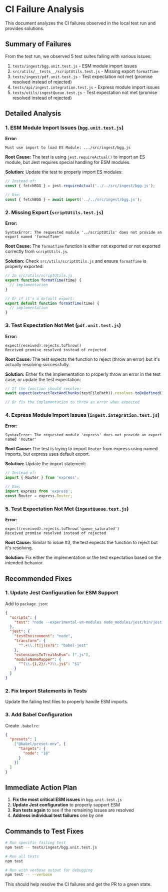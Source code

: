 # CI Failure Analysis

This document analyzes the CI failures observed in the local test run and provides solutions.

## Summary of Failures

From the test run, we observed 5 test suites failing with various issues:

1. `tests/ingest/bgg.unit.test.js` - ESM module import issues
2. `src/utils/__tests__/scriptUtils.test.js` - Missing export `formatTime`
3. `tests/ingest/pdf.unit.test.js` - Test expectation not met (promise resolved instead of rejected)
4. `tests/api/ingest.integration.test.js` - Express module import issues
5. `tests/utils/ingestQueue.test.js` - Test expectation not met (promise resolved instead of rejected)

## Detailed Analysis

### 1. ESM Module Import Issues (`bgg.unit.test.js`)

**Error:**
```
Must use import to load ES Module: .../src/ingest/bgg.js
```

**Root Cause:**
The test is using `jest.requireActual()` to import an ES module, but Jest requires special handling for ESM modules.

**Solution:**
Update the test to properly import ES modules:

```javascript
// Instead of:
const { fetchBGG } = jest.requireActual('../../src/ingest/bgg.js');

// Use:
const { fetchBGG } = await import('../../src/ingest/bgg.js');
```

### 2. Missing Export (`scriptUtils.test.js`)

**Error:**
```
SyntaxError: The requested module '../scriptUtils' does not provide an export named 'formatTime'
```

**Root Cause:**
The `formatTime` function is either not exported or not exported correctly from `scriptUtils.js`.

**Solution:**
Check `src/utils/scriptUtils.js` and ensure `formatTime` is properly exported:

```javascript
// In src/utils/scriptUtils.js
export function formatTime(time) {
  // implementation
}

// Or if it's a default export:
export default function formatTime(time) {
  // implementation
}
```

### 3. Test Expectation Not Met (`pdf.unit.test.js`)

**Error:**
```
expect(received).rejects.toThrow()
Received promise resolved instead of rejected
```

**Root Cause:**
The test expects the function to reject (throw an error) but it's actually resolving successfully.

**Solution:**
Either fix the implementation to properly throw an error in the test case, or update the test expectation:

```javascript
// If the function should resolve:
await expect(extractTextAndChunks(testFilePath)).resolves.toBeDefined();

// Or fix the implementation to throw an error when expected
```

### 4. Express Module Import Issues (`ingest.integration.test.js`)

**Error:**
```
SyntaxError: The requested module 'express' does not provide an export named 'Router'
```

**Root Cause:**
The test is trying to import `Router` from express using named imports, but express uses default export.

**Solution:**
Update the import statement:

```javascript
// Instead of:
import { Router } from 'express';

// Use:
import express from 'express';
const Router = express.Router;
```

### 5. Test Expectation Not Met (`ingestQueue.test.js`)

**Error:**
```
expect(received).rejects.toThrow('queue_saturated')
Received promise resolved instead of rejected
```

**Root Cause:**
Similar to issue #3, the test expects the function to reject but it's resolving.

**Solution:**
Fix either the implementation or the test expectation based on the intended behavior.

## Recommended Fixes

### 1. Update Jest Configuration for ESM Support

Add to `package.json`:
```json
{
  "scripts": {
    "test": "node --experimental-vm-modules node_modules/jest/bin/jest.js"
  },
  "jest": {
    "testEnvironment": "node",
    "transform": {
      "^.+\\.(t|j)sx?$": "babel-jest"
    },
    "extensionsToTreatAsEsm": [".js"],
    "moduleNameMapper": {
      "^(\\.{1,2}/.*)\\.js$": "$1"
    }
  }
}
```

### 2. Fix Import Statements in Tests

Update the failing test files to properly handle ESM imports.

### 3. Add Babel Configuration

Create `.babelrc`:
```json
{
  "presets": [
    ["@babel/preset-env", {
      "targets": {
        "node": "18"
      }
    }]
  ]
}
```

## Immediate Action Plan

1. **Fix the most critical ESM issues** in `bgg.unit.test.js`
2. **Update Jest configuration** to properly support ESM
3. **Run tests again** to see if the remaining issues are resolved
4. **Address individual test failures** one by one

## Commands to Test Fixes

```bash
# Run specific failing test
npm test -- tests/ingest/bgg.unit.test.js

# Run all tests
npm test

# Run with verbose output for debugging
npm test -- --verbose
```

This should help resolve the CI failures and get the PR to a green state.